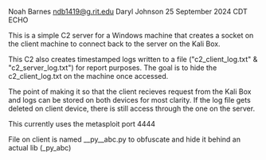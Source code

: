 Noah Barnes
ndb1419@g.rit.edu
Daryl Johnson 
25 September 2024
CDT ECHO

This is a simple C2 server for a Windows machine that creates a socket on the client machine to connect back to the server on the Kali Box. 

This C2 also creates timestamped logs written to a file ("c2_client_log.txt" & "c2_server_log.txt") for report purposes. The goal is to hide the c2_client_log.txt on the machine once accessed.

The point of making it so that the client recieves request from the Kali Box and logs can be stored on both devices for most clarity. If the log file gets deleted on client device, there is still access through the one on the server.

This currently uses the metasploit port 4444

File on client is named __py__abc.py to obfuscate and hide it behind an actual lib (_py_abc)
